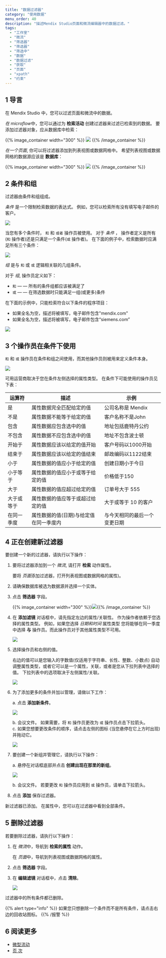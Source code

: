 ```yaml
---
title: "数据过滤器"
category: "使用数据"
menu_order: 40
description: "描述Mendix Studio页面和微流编辑器中的数据过滤。"
tags:
  - "工作室"
  - "微流"
  - "筛选器"
  - "筛选器"
  - "筛选中"
  - "数据"
  - "数据过滤"
  - "获取"
  - "页面"
  - "xpath"
  - "约束"
---
```


## 1 导言

在 Mendix Studio 中，您可以过滤页面和微流中的数据。

*在 microflow*中，您可以通过为 **检索活动** 创建过滤器来过滤已检索到的数据。 要添加过滤器对象，应从数据库中检索：

{{% image_container width="300" %}}
![](attachments/filters/retrieve-from-database.png)
{{% /image_container %}}

*在一个页面*, 你可以将过滤器添加到列表视图或数据网格中。 希望列表视图或数据网格的数据源应该是 **数据库**：

{{% image_container width="300" %}}
![](attachments/filters/page-database.jpg)
{{% /image_container %}}

## 2 条件和组

过滤器由条件和组组成。

*条件* 是一个限制检索数据的表达式。 例如，您可以检索所有没有填写电子邮件的客户。

![](attachments/filters/filter-condition.png)

当您有多个条件时， `和` 和 `或者` 操作员被使用。 对于 *条件*</em> ， 操作者定义是所有(`和` 操作者)还是只满足一个条件(`或` 操作者)。 在下面的例子中，检索数据时应满足所有三个条件：

![](attachments/filters/and-operator-in-conditions.png)

*组* 是与 `和`  或 `或` 逻辑相关联的几组条件。

对于 *组*, 操作员定义如下：

* `和` — — 所有的条件组都应该被满足了
* `或` — — 在筛选数据时只能满足一组(或更多)条件

在下面的示例中，只能检索符合以下条件的程序项目：

* 如果全名为空，描述将被填写，电子邮件包含"mendix.com"
* 如果全名为空，描述将被填写，电子邮件包含“siemens.com”

![](attachments/filters/operators-between-groups.png)

## 3 个操作员在条件下使用

`和` 和 `或` 操作员在条件和组之间使用，而其他操作员则被用来定义条件本身。

![](attachments/filters/operator-examples.png)

可用运营商取决于您在条件左侧选择的属性类型。 在条件下可能使用的操作员见下表：

| 运算符   | 描述                   | 示例             |
| ----- | -------------------- | -------------- |
| 是     | 属性数据完全匹配给定的值         | 公司名称是 Mendix   |
| 不是    | 属性数据不能等于给定的值         | 客户名称不是John     |
| 包含    | 属性数据应包含选中的值          | 地址包括鹿特丹公约      |
| 不包含   | 属性数据不应包含选中的值         | 地址不包含波士顿       |
| 开始于   | 属性数据应该以给定的值开始        | 客户号码以1000开始    |
| 结束于   | 属性数据应该以给定的值结束        | 邮政编码以1122结束    |
| 小于    | 属性数据的值应小于给定的值        | 创建日期小于今日       |
| 小于等于  | 属性数据的值应小于或等于给定的值     | 价格低于150        |
| 大于    | 属性数据的值应超过给定的值        | 订单号大于 555      |
| 大于或等于 | 属性数据的值应等于或超过给定的值     | 大于或等于 10 的客户   |
| 在同一季度 | 属性数据的值(日期)与给定值在同一季度内 | 与今天相同的最后一个变更日期 |

## 4 正在创建新过滤器

要创建一个新的过滤器，请执行以下操作：

1. 要将过滤器添加到一个 *微流*, 请打开 **检索** 动作属性。

    要将 *页面*添加过滤器，打开列表视图或数据网格的属性)。

2. 请确保数据库被选为数据源并选择一个实体。

2. 点击 **筛选器** 字段。

    {{% image_container width="300" %}}![](attachments/filters/filter-field.png){{% /image_container %}}

3. 在 **添加滤镜** 对话框中，请先指定左边的属性/关联性。 作为操作者依赖于您选择的属性类型。 例如，如果您选择 *日期和时间* 属性类型 您将能够在同一季度中选择 **与** 操作员。而此操作员对于其他属性类型不可用。

    ![](attachments/filters/in-same-quarter-as-operator-example.png)

4. 选择操作员和右侧的值。

    右边的值可以是您输入的字数值(仅适用于字符串、长性、整数、小数点) 自动调整属性类型，或者它可以是一个属性，关联，或者是您从下拉列表中选择的值。 下拉列表中的选项取决于左侧属性/关联。

    ![](attachments/filters/list-of-options.png)

5. 为了添加更多的条件并加以管理，请做以下工作： <br/>

    a. 点击 **添加新条件**。 <br/>

    ![](attachments/filters/add-new-condition.png)<br/>

    b. 会议文件。 如果需要，将 `和` 操作员更改为 `或` 操作员点击下拉箭头。 <br/> c.  如果您想要更改条件的顺序，请点击左侧的图标 (当您悬停在它上方时出现) 并拖动它。<br/>

    ![](attachments/filters/change-order.png)<br/>

6. 要创建一个新组并管理它，请执行以下操作： <br/>

    a.  悬停在对话框底部并点击 **创建出现在那里的新组**。<br/>

    ![](attachments/filters/create-new-group.png)<br/>

    b. 会议文件。 若要更改 `和` 操作员应用到 `或` 操作员，请单击下拉箭头。

7. 点击 **添加** 保存过滤器。

新过滤器已添加。 在属性中，您可以在过滤器中看到全部条件。

## 5 删除过滤器

若要删除过滤器，请执行以下操作：

1. 在 *微流*中，导航到 **检索的属性** 动作。

    在 *页面*中，导航到列表视图或数据网格的属性。

2. 点击 **筛选器** 字段。

3. 在 **编辑滤镜** 对话框中，点击 **清除**。

    ![](attachments/filters/clear-filter.png)

过滤器中的所有条件都已删除。

{{% alert type="info" %}}
如果您只想删除一个条件而不是所有条件，请点击右边的回收站图标。
{{% /报警 %}}

## 6 阅读更多

* [微型流动](微流)
* [页 次](page-editor)
